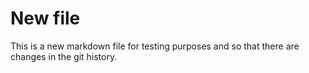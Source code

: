 # New file

This is a new markdown file for testing purposes and so that there are changes in the git history.